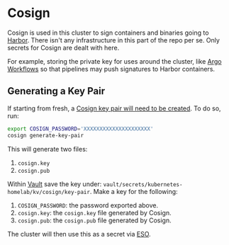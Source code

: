 # Cosign

Cosign is used in this cluster to sign containers and binaries going to [Harbor](../../storage/harbor/README.md). There isn't any infrastructure in this part of the repo per se. Only secrets for Cosign are dealt with here.

For example, storing the private key for uses around the cluster, like [Argo Workflows](../../ci-cd/argo-workflows/README.md) so that pipelines may push signatures to Harbor containers.

## Generating a Key Pair

If starting from fresh, a [Cosign key pair will need to be created](https://docs.sigstore.dev/cosign/key_management/signing_with_self-managed_keys/). To do so, run:

```bash
export COSIGN_PASSWORD='XXXXXXXXXXXXXXXXXXXXX'
cosign generate-key-pair
```

This will generate two files:

1. `cosign.key`
2. `cosign.pub`

Within [Vault](../vault/README.md) save the key under: `vault/secrets/kubernetes-homelab/kv/cosign/key-pair`. Make a key for the following:

1. `COSIGN_PASSWORD`: the password exported above.
2. `cosign.key`: the `cosign.key` file generated by Cosign.
3. `cosign.pub`: the `cosign.pub` file generated by Cosign.

The cluster will then use this as a secret via [ESO](../external-secrets-operator/README.md).

